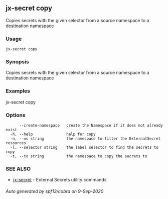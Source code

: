 ## jx-secret copy

Copies secrets with the given selector from a source namespace to a destination namespace

### Usage

```
jx-secret copy
```

### Synopsis

Copies secrets with the given selector from a source namespace to a destination namespace

### Examples

  jx-secret copy

### Options

```
      --create-namespace   create the Namespace if it does not already exist
  -h, --help               help for copy
  -n, --ns string          the namespace to filter the ExternalSecret resources
  -l, --selector string    the label selector to find the secrets to copy
  -t, --to string          the namespace to copy the secrets to
```

### SEE ALSO

* [jx-secret](jx-secret.md)	 - External Secrets utility commands

###### Auto generated by spf13/cobra on 9-Sep-2020
